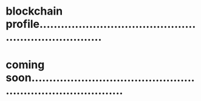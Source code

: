 # blockchain profile.......................................................................
# coming soon...............................................................................
